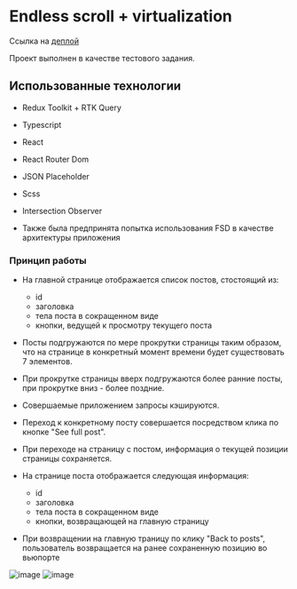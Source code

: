 # Endless scroll + virtualization

Ссылка на [деплой](https://foxy-desu.github.io/Endless-scroll/)

Проект выполнен в качестве тестового задания.

## Использованные технологии

- Redux Toolkit + RTK Query
  
- Typescript
  
- React

- React Router Dom

- JSON Placeholder

- Scss

- Intersection Observer

- Также была предпринята попытка использования FSD в качестве архитектуры приложения


### Принцип работы

- На главной странице отображается список постов, стостоящий из:
    - id
    - заголовка
    - тела поста в сокращенном виде
    - кнопки, ведущей к просмотру текущего поста

- Посты подгружаются по мере прокрутки страницы таким образом, что на странице в конкретный момент времени будет существовать 7 элементов.

- При прокрутке страницы вверх подгружаются более ранние посты, при прокрутке вниз - более поздние.

- Совершаемые приложением запросы кэшируются.

- Переход к конкретному посту совершается посредством клика по кнопке "See full post".

- При переходе на страницу с постом, информация о текущей позиции страницы сохраняется.

- На странице поста отображается следующая информация:
    - id
    - заголовка
    - тела поста в сокращенном виде
    - кнопки, возвращающей на главную страницу

- При возвращении на главную траницу по клику "Back to posts", пользователь возвращается на ранее сохраненную позицию во вьюпорте



![image](https://github.com/Foxy-desu/Endless-scroll/assets/87661341/4ee41249-125a-477e-b2b0-4f43cd431c6d)
![image](https://github.com/Foxy-desu/Endless-scroll/assets/87661341/65e6e35d-4bfe-4fe6-a351-3e7ddb4f313e)




